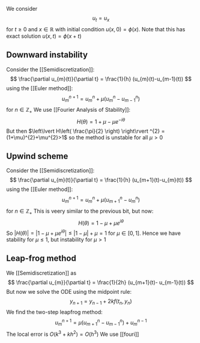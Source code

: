 We consider 
$$
u_{t}=u_{x}
$$
for $t\geq 0$ and $x\in \mathbb{R}$
with initial condition $u(x,0)=\phi(x)$.
Note that this has exact solution $u(x,t)=\phi(x+t)$

## Downward instability
Consider the [[Semidiscretization]]:
$$
\frac{\partial u_{m}(t)}{\partial t} = \frac{1}{h} (u_{m}(t)-u_{m-1}(t))
$$
using the [[Euler method]]:
$$
u_{m}^{n+1}=u_{m}^{n}+\mu(u_{m}^{n}-u_{m-1}^{n})
$$
for $n\in \mathbb{Z}_{+}$
We use [[Fourier Analysis of Stability]]:
$$
H(\theta)=1+\mu-\mu e^{-i\theta}
$$
But then $\left\lvert  H\left( \frac{\pi}{2} \right)  \right\rvert ^{2} =(1+\mu)^{2}+\mu^{2}>1$ 
so the method is unstable for all $\mu>0$
## Upwind scheme
Consider the [[Semidiscretization]]:
$$
\frac{\partial u_{m}(t)}{\partial t} = \frac{1}{h} (u_{m+1}(t)-u_{m}(t))
$$
using the [[Euler method]]:
$$
u_{m}^{n+1} = u_{m}^{n} + \mu(u_{m+1}^{n}-u_{m}^{n})
$$
for $n\in \mathbb{Z}_{+}$
This is veery similar to the previous bit, but now:
$$
H(\theta)=1-\mu+\mu e^{i\theta}
$$
So $\lvert H(\theta) \rvert =\lvert 1-\mu+\mu e^{i\theta} \rvert \leq \lvert 1-\mu \rvert+\mu=1$ for $\mu \in[0,1]$.
Hence we have stability for $\mu\leq 1$, but instability for $\mu>1$
## Leap-frog method
We [[Semidiscretization]] as
$$
\frac{\partial u_{m}}{\partial t} = \frac{1}{2h} (u_{m+1}(t)- u_{m-1}(t))
$$
But now we solve the ODE using the midpoint rule:
$$
y_{n+1}=y_{n-1}+2kf(t_{n},y_{n})
$$
We find the two-step leapfrog method:
$$
u_{m}^{n+1}=\mu(u_{m+1}^{n}-u_{m-1}^{n}) + u_{m}^{n-1}
$$
The local error is $O(k^{3}+kh^{2})=O(h^{3})$
We use [[fouri]]